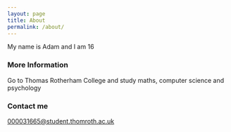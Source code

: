 ```yaml
---
layout: page
title: About
permalink: /about/
---
```


My name is Adam and I am 16

### More Information

Go to Thomas Rotherham College and study maths, computer science and psychology

### Contact me

[000031665@student.thomroth.ac.uk](mailto:email@domain.com)
